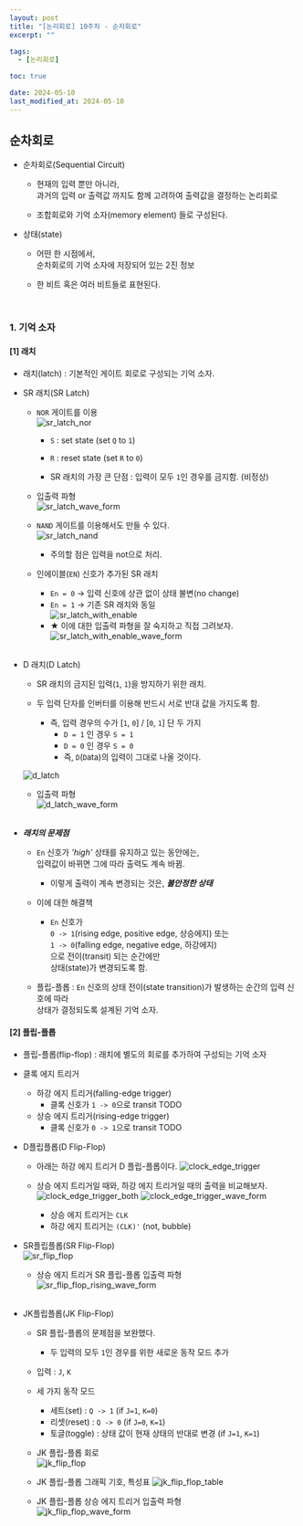 ```yaml
---
layout: post
title: "[논리회로] 10주차 - 순자회로"
excerpt: ""

tags:
  - [논리회로]

toc: true

date: 2024-05-10
last_modified_at: 2024-05-10
---
```

## 순차회로
- 순차회로(Sequential Circuit)
  - 현재의 입력 뿐만 아니라,  
  과거의 입력 or 출력값 까지도 함께 고려하여 출력값을 결정하는 논리회로  

  - 조합회로와 기억 소자(memory element) 들로 구성된다.  

- 상태(state)
  - 어떤 한 시점에서,  
  순차회로의 기억 소자에 저장되어 있는 2진 정보  

  - 한 비트 혹은 여러 비트들로 표현된다.  

  <br>

### 1. 기억 소자
#### [1] 래치
- 래치(latch) : 기본적인 게이트 회로로 구성되는 기억 소자.

- SR 래치(SR Latch)
  - `NOR` 게이트를 이용  
  ![sr_latch_nor][def]  

    - `S` : set state (set `Q` to `1`)
    - `R` : reset state (set `R` to `0`)

    - SR 래치의 가장 큰 단점 : 입력이 모두 `1`인 경우를 금지함. (비정상)  

  - 입출력 파형  
  ![sr_latch_wave_form][def3]  

  - `NAND` 게이트를 이용해서도 만들 수 있다.  
  ![sr_latch_nand][def4]  
    - 주의할 점은 입력을 not으로 처리.

  - 인에이블(`EN`) 신호가 추가된 SR 래치
    - `En = 0` -> 입력 신호에 상관 없이 상태 불변(no change)
    - `En = 1` -> 기존 SR 래치와 동일  
  ![sr_latch_with_enable][def5]  
    - ★ 이에 대한 입출력 파형을 잘 숙지하고 직접 그려보자.  
    ![sr_latch_with_enable_wave_form][def6]  

    <br>

- D 래치(D Latch)
  - SR 래치의 금지된 입력(`1`, `1`)을 방지하기 위한 래치.  
  
  - 두 입력 단자를 인버터를 이용해 반드시 서로 반대 값을 가지도록 함.  
    - 즉, 입력 경우의 수가 [`1`, `0`] / [`0`, `1`] 단 두 가지  
      - `D = 1` 인 경우 `S = 1`
      - `D = 0` 인 경우 `S = 0`
      - 즉, `D`(`D`ata)의 입력이 그대로 나올 것이다.
    
  ![d_latch](https://i.imgur.com/Ir2hBrf.png)

    - 입출력 파형  
    ![d_latch_wave_form][def7]  

    <br>

- ***래치의 문제점***
  - `En` 신호가 *'high'* 상태를 유지하고 있는 동안에는,  
  입력값이 바뀌면 그에 따라 출력도 계속 바뀜.  

    - 이렇게 출력이 계속 변경되는 것은, ***불안정한 상태***  

  - 이에 대한 해결책
    - `En` 신호가  
    `0 -> 1`(rising edge, positive edge, 상승에지) 또는  
    `1 -> 0`(falling edge, negative edge, 하강에지)  
    으로 전이(transit) 되는 순간에만  
    상태(state)가 변경되도록 함.  

  - 플립-플롭 : `En` 신호의 상태 전이(state transition)가 발생하는 순간의 입력 신호에 따라  
  상태가 결정되도록 설계된 기억 소자.  

#### [2] 플립-플롭
- 플립-플롭(flip-flop) : 래치에 별도의 회로를 추가하여 구성되는 기억 소자  

- 클록 에지 트리거  
  - 하강 에지 트리거(falling-edge trigger)  
    - 클록 신호가 `1 -> 0`으로 transit TODO
  - 상승 에지 트리거(rising-edge trigger)
    - 클록 신호가 `0 -> 1`으로 transit TODO  

- D플립플롭(D Flip-Flop)
  - 아래는 하강 에지 트리거 D 플립-플롭이다.
  ![clock_edge_trigger][def10]
  
  - 상승 에지 트리거일 때와, 하강 에지 트리거일 때의 출력을 비교해보자.  
  ![clock_edge_trigger_both][def9]
  ![clock_edge_trigger_wave_form][def8]

    - 상승 에지 트리거는 `CLK`
    - 하강 에지 트리거는 `(CLK)'` (not, bubble)

- SR플립플롭(SR Flip-Flop)  
![sr_flip_flop][def2]
  - 상승 에지 트리거 SR 플립-플롭 입출력 파형  
  ![sr_flip_flop_rising_wave_form][def11]  

  <br>

- JK플립플롭(JK Flip-Flop)
  - SR 플립-플롭의 문제점을 보완했다.  
    - 두 입력의 모두 `1`인 경우를 위한 새로운 동작 모드 추가  
  
  - 입력 : `J`, `K`

  - 세 가지 동작 모드  
    - 세트(set) : `Q -> 1` (if `J=1`, `K=0`)
    - 리셋(reset) : `Q -> 0` (if `J=0`, `K=1`)
    - 토글(toggle) : 상태 값이 현재 상태의 반대로 변경 (if `J=1`, `K=1`)  

  - JK 플립-플롭 회로  
  ![jk_flip_flop][def12]
  - JK 플립-플롭 그래픽 기호, 특성표
  ![jk_flip_flop_table][def13]
  - JK 플립-플롭 상승 에지 트리거 입출력 파형  
  ![jk_flip_flop_wave_form][def14]  

  <br>

[def]: https://i.imgur.com/J0jaV5D.png
[def2]: https://i.imgur.com/g5Bc0T5.png
[def3]: https://i.imgur.com/xvm8wrl.png
[def4]: https://i.imgur.com/9tp3P9Q.png
[def5]: https://i.imgur.com/9hP6X3r.png
[def6]: https://i.imgur.com/dpyC0VW.png
[def7]: https://i.imgur.com/y2chuMO.png
[def8]: https://i.imgur.com/vZCWVSf.png
[def9]: https://i.imgur.com/aDcvVlX.png
[def10]: https://i.imgur.com/6q9jyEg.png
[def11]: https://i.imgur.com/O2kyEKB.png
[def12]: https://i.imgur.com/LFlB1IL.png
[def13]: https://i.imgur.com/OKxgqeY.png
[def14]: https://i.imgur.com/OKxgqeY.png